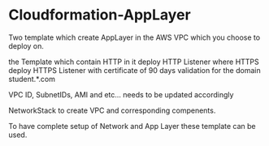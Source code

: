 # Cloudformation-AppLayer

Two template which create AppLayer in the AWS VPC which you choose to deploy on.

the Template which contain HTTP in it deploy HTTP Listener where HTTPS deploy HTTPS Listener with certificate of 90 days validation for the domain student.*.com

VPC ID, SubnetIDs, AMI and etc... needs to be updated accordingly

NetworkStack to create VPC and corresponding compenents.

To have complete setup of Network and App Layer these template can be used.
